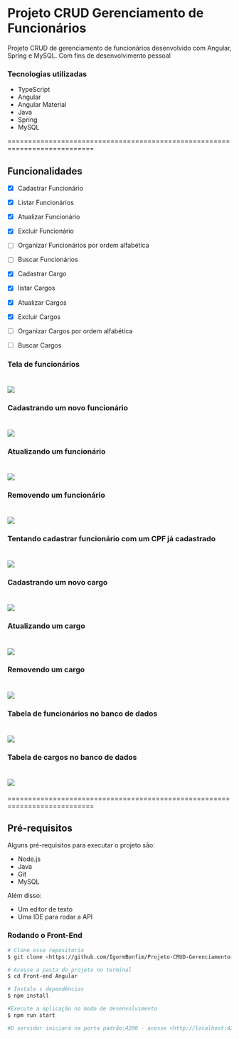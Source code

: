 # Projeto CRUD Gerenciamento de Funcionários

<p>Projeto CRUD de gerenciamento de funcionários desenvolvido com Angular, Spring e MySQL. Com fins de desenvolvimento pessoal</p> 

### Tecnologias utilizadas

* TypeScript
* Angular
* Angular Material
* Java
* Spring
* MySQL

===========================================================================

## Funcionalidades

- [x] Cadastrar Funcionário
- [x] Listar Funcionários
- [x] Atualizar Funcionário
- [x] Excluir Funcionário
- [ ] Organizar Funcionários por ordem alfabética
- [ ] Buscar Funcionários

- [x] Cadastrar Cargo
- [x] listar Cargos
- [x] Atualizar Cargos
- [x] Excluir Cargos
- [ ] Organizar Cargos por ordem alfabética
- [ ] Buscar Cargos

### Tela de funcionários

<h1>
    <img src="./Imagens Readme/telafuncionarios.png">
</h1>

### Cadastrando um novo funcionário

<h1>
    <img src="./Imagens Readme/cadastrarfuncionario.gif">
</h1>

### Atualizando um funcionário

<h1>
    <img src="./Imagens Readme/atualizarfuncionario.gif">
</h1>

### Removendo um funcionário

<h1>
    <img src="./Imagens Readme/removerfuncionario.gif">
</h1>

### Tentando cadastrar funcionário com um CPF já cadastrado

<h1>
    <img src="./Imagens Readme/cpfunico.gif">
</h1>

### Cadastrando um novo cargo

<h1>
    <img src="./Imagens Readme/cadastrarcargo.gif">
</h1>

### Atualizando um cargo

<h1>
    <img src="./Imagens Readme/atualizarcargo.gif">
</h1>

### Removendo um cargo

<h1>
    <img src="./Imagens Readme/removercargo.gif">
</h1>

### Tabela de funcionários no banco de dados

<h1>
    <img src="./Imagens Readme/bdfuncionarios.png">
</h1>

### Tabela de cargos no banco de dados

<h1>
    <img src="./Imagens Readme/bdcargos.png">
</h1>

===========================================================================

## Pré-requisitos

Alguns pré-requisitos para executar o projeto são:

* Node.js
* Java
* Git
* MySQL

Além disso:

* Um editor de texto
* Uma IDE para rodar a API

### Rodando o Front-End

```bash
# Clone esse repositorio
$ git clone <https://github.com/IgormBonfim/Projeto-CRUD-Gerenciamento-de-Funcionarios.git>

# Acesse a pasta do projeto no terminal
$ cd Front-end Angular

# Instale s dependências
$ npm install

#Execute a aplicação no modo de desenvolvimento
$ npm run start

#O servidor iniciará na porta padrão:4200 - acesse <http://localhost:4200>